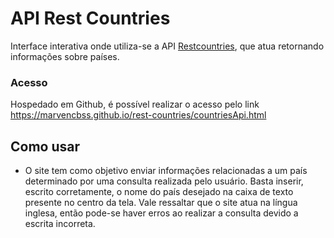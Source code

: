 # API Rest Countries
Interface interativa onde utiliza-se a API [Restcountries](https://restcountries.com/), que atua retornando informações sobre países.

### Acesso
Hospedado em Github, é possível realizar o acesso pelo link https://marvencbss.github.io/rest-countries/countriesApi.html

## Como usar
- O site tem como objetivo enviar informações relacionadas a um país determinado por uma consulta realizada pelo usuário. Basta inserir, escrito corretamente, o nome do país desejado na caixa de texto presente no centro da tela. Vale ressaltar que o site atua na língua inglesa, então pode-se haver erros ao realizar a consulta devido a escrita incorreta.
